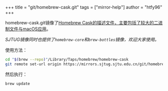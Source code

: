 +++
title = "git/homebrew-cask.git"
tags = ["mirror-help"]
author = "htfy96"
+++

homebrew-cask.git镜像了[Homebrew Cask的描述文件，主要包括了较大的二进制文件与macOS应用](https://github.com/Homebrew/homebrew-cask.git)。

*SJTUG镜像同时也提供了`homebrew-core`和`brew-bottles`镜像，欢迎大家使用。*

使用方法：
```sh
cd "$(brew --repo)"/Library/Taps/homebrew/homebrew-cask
git remote set-url origin https://mirrors.sjtug.sjtu.edu.cn/git/homebrew-cask.git
```

然后执行：

```sh
brew update
```
